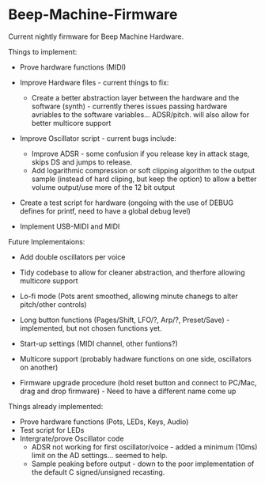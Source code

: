 # Beep-Machine-Firmware

Current nightly firmware for Beep Machine Hardware.

Things to implement:

- Prove hardware functions (MIDI)
- Improve Hardware files - current things to fix:
    - Create a better abstraction layer between the hardware and the software (synth) - currently theres issues passing hardware avriables to the software variables... ADSR/pitch. will also allow for better multicore support
    
- Improve Oscillator script - current bugs include:
    - Improve ADSR - some confusion if you release key in attack stage, skips DS and jumps to release.
    - Add logarithmic compression or soft clipping algorithm to the output sample (instead of hard cliping, but keep the option) to allow a better volume output/use more of the 12 bit output
- Create a test script for hardware (ongoing with the use of DEBUG defines for printf, need to have a global debug level)
- Implement USB-MIDI and MIDI


Future Implementaions:

- Add double oscillators per voice
- Tidy codebase to allow for cleaner abstraction, and therfore allowing multicore support

- Lo-fi mode (Pots arent smoothed, allowing minute chanegs to alter pitch/other controls)
- Long button functions (Pages/Shift, LFO/?, Arp/?, Preset/Save) - implemented, but not chosen functions yet.

- Start-up settings (MIDI channel, other funtions?)
- Multicore support (probably hadware functions on one side, oscillators on another)

- Firmware upgrade procedure (hold reset button and connect to PC/Mac, drag and drop firmware) - Need to have a different name come up

Things already implemented:

- Prove hardware functions (Pots, LEDs, Keys, Audio)
- Test script for LEDs
- Intergrate/prove Oscillator code
    - ADSR not working for first oscillator/voice - added a minimum (10ms) limit on the AD settings... seemed to help. 
    - Sample peaking before output - down to the poor implementation of the default C signed/unsigned recasting. 